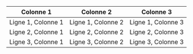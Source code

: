 | Colonne 1 | Colonne 2 | Colonne 3 |
|----------|----------|----------|
| Ligne 1, Colonne 1 | Ligne 1, Colonne 2 | Ligne 1, Colonne 3 |
| Ligne 2, Colonne 1 | Ligne 2, Colonne 2 | Ligne 2, Colonne 3 |
| Ligne 3, Colonne 1 | Ligne 3, Colonne 2 | Ligne 3, Colonne 3 |
